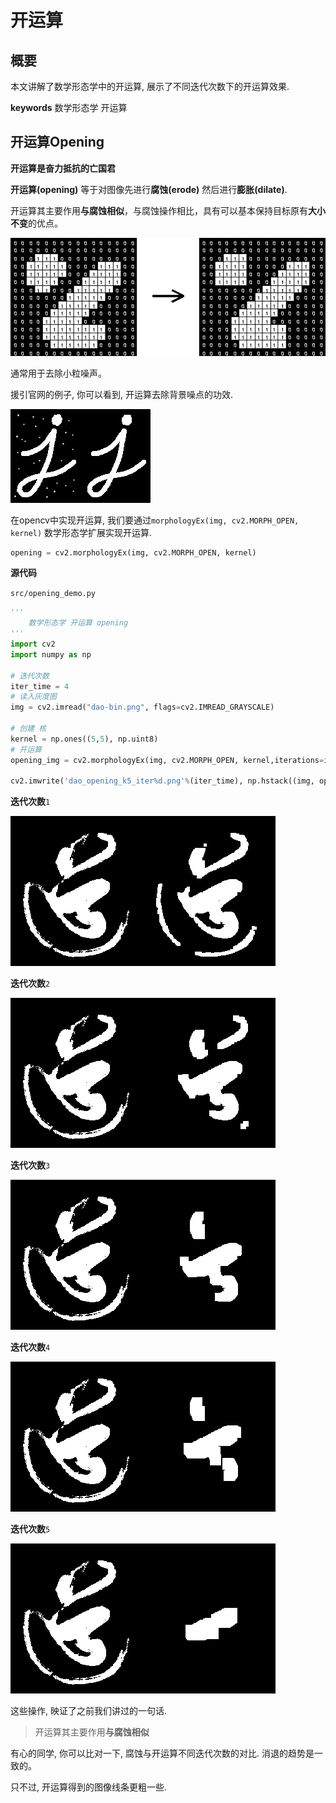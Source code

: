 # 开运算


## 概要
本文讲解了数学形态学中的开运算, 展示了不同迭代次数下的开运算效果.

**keywords** 数学形态学 开运算


## 开运算Opening

**开运算是奋力抵抗的亡国君**

**开运算(opening)** 等于对图像先进行**腐蚀(erode)** 然后进行**膨胀(dilate)**. 

开运算其主要作用**与腐蚀相似**，与腐蚀操作相比，具有可以基本保持目标原有**大小不变**的优点。 



![openbin.gif](./image/openbin.gif)



通常用于去除小粒噪声。

援引官网的例子, 你可以看到, 开运算去除背景噪点的功效.

![opening.png](./image/opening.png)



在opencv中实现开运算, 我们要通过`morphologyEx(img, cv2.MORPH_OPEN, kernel)` 数学形态学扩展实现开运算.

```python
opening = cv2.morphologyEx(img, cv2.MORPH_OPEN, kernel)
```



**源代码** 

`src/opening_demo.py`

```python
'''
    数学形态学 开运算 opening
'''
import cv2
import numpy as np

# 迭代次数
iter_time = 4
# 读入灰度图
img = cv2.imread("dao-bin.png", flags=cv2.IMREAD_GRAYSCALE)

# 创建 核
kernel = np.ones((5,5), np.uint8)
# 开运算
opening_img = cv2.morphologyEx(img, cv2.MORPH_OPEN, kernel,iterations=iter_time)

cv2.imwrite('dao_opening_k5_iter%d.png'%(iter_time), np.hstack((img, opening_img)))
```



**迭代次数**`1`

![dao_opening_k5_iter1](./image/dao_opening_k5_iter1.png)



**迭代次数**`2`

![dao_opening_k5_iter2](./image/dao_opening_k5_iter2.png)



**迭代次数**`3`

![dao_opening_k5_iter3](./image/dao_opening_k5_iter3.png)



**迭代次数**`4`

![dao_opening_k5_iter4](./image/dao_opening_k5_iter4.png)



**迭代次数**`5`

![dao_opening_k5_iter5](./image/dao_opening_k5_iter5.png)



这些操作, 映证了之前我们讲过的一句话.

> 开运算其主要作用**与腐蚀相似**

有心的同学, 你可以比对一下, 腐蚀与开运算不同迭代次数的对比.  消退的趋势是一致的。

只不过, 开运算得到的图像线条更粗一些. 

